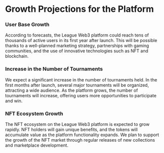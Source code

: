 # Growth Projections for the Platform

### User Base Growth&#x20;

According to forecasts, the League Web3 platform could reach tens of thousands of active users in its first year after launch. This will be possible thanks to a well-planned marketing strategy, partnerships with gaming communities, and the use of innovative technologies such as NFT and blockchain.

### Increase in the Number of Tournaments

We expect a significant increase in the number of tournaments held. In the first months after launch, several major tournaments will be organized, attracting a wide audience. As the platform grows, the number of tournaments will increase, offering users more opportunities to participate and win.

### NFT Ecosystem Growth&#x20;

The NFT ecosystem on the League Web3 platform is expected to grow rapidly. NFT holders will gain unique benefits, and the tokens will accumulate value as the platform functionality expands. We plan to support the growth of the NFT market through regular releases of new collections and marketplace development.

